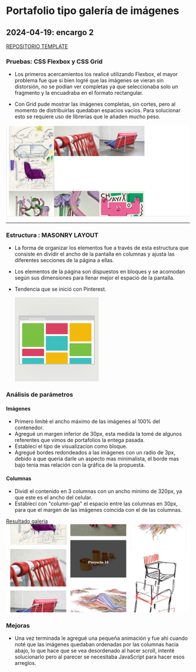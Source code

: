 # Portafolio tipo galería de imágenes

## 2024-04-19: encargo 2

[REPOSITORIO TEMPLATE](https://github.com/Pluumsy/portafolio-galeria)

### **Pruebas**: CSS Flexbox y CSS Grid

- Los primeros acercamientos los realicé utilizando Flexbox, el mayor problema fue que si bien logré que las imágenes se vieran sin distorsión, no se podían ver completas ya que seleccionaba solo un fragmento y la encuadraba en el formato rectangular.

- Con Grid pude mostrar las imágenes completas, sin cortes, pero al momento de distribuirlas quedaban espacios vacíos. Para solucionar esto se requiere uso de librerias que le añaden mucho peso.

![prueba 1](imagen1.png)

---

### **Estructura** : MASONRY LAYOUT

- La forma de organizar los elementos fue a través de esta estructura que consiste en dividir el ancho de la pantalla en columnas y ajusta las diferentes secciones de la página a ellas.
- Los elementos de la página son dispuestos en bloques y se acomodan según sus dimensiones para llenar mejor el espacio de la pantalla.
- Tendencia que se inició con Pinterest.

  ![imagen2](imagen2.png)

### Análisis de parámetros

#### Imágenes

- Primero limité el ancho máximo de las imágenes al 100% del contenedor.
- Agregué un margen inferior de 30px, esta medida la tomé de algunos referentes que vimos de portafolios la entega pasada.
- Establecí el tipo de visualizacíon como bloque.
- Agregué bordes redondeados a las imágenes con un radio de 3px, debido a que queria darle un aspecto mas minimalista, el borde mas bajo tenia mas relación con la gráfica de la propuesta.

#### Columnas

- Dividí el contenido en 3 columnas con un ancho minimo de 320px, ya que este es el ancho del celular.
- Establecí con "column-gap" el espacio entre las columnas en 30px, para que el margen de las imágenes coincida con el de las columnas.

[Resultado galeria](https://pluumsy.github.io/portafolio-galeria/)
![imagen3](imagen3.png)

### Mejoras

- Una vez terminada le agregué una pequeña animación y fue ahi cuando noté que las imágenes quedaban ordenadas por las columnas hacia abajo, lo que hace que se vea desordenado al hacer scroll, intenté solucionarlo pero al parecer se necesitaba JavaScript para hacer esos arreglos.
